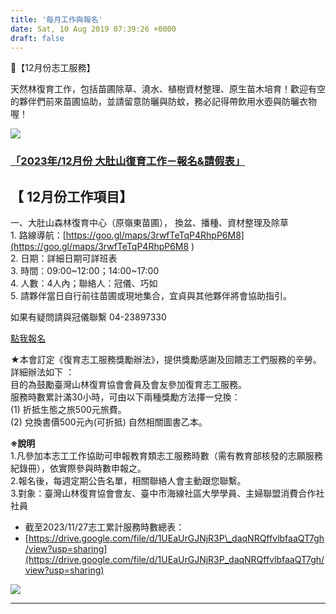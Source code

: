 ```yaml
---
title: '每月工作與報名'
date: Sat, 10 Aug 2019 07:39:26 +0000
draft: false
---
```


🌳【12月份志工服務】

天然林復育工作，包括苗圃除草、澆水、植樹資材整理、原生苗木培育！歡迎有空的夥伴們前來苗圃協助，並請留意防曬與防蚊，務必記得帶飲用水壺與防曬衣物喔！

![](https://www.reforestation.tw/wp-content/uploads/2023/12/2023.12-1024x691.jpg)

### [「2023年/12月份 大肚山復育工作－報名&請假表」](https://forms.gle/ctzkUMnjbrUgQSFP6)

**【 12月份工作項目】**
---------------

一、大肚山森林復育中心（原嶺東苗圃）， 換盆、播種、資材整理及除草  
1\. 路線導航：[https://goo.gl/maps/3rwfTeTqP4RhpP6M8](https://goo.gl/maps/3rwfTeTqP4RhpP6M8 )  
2\. 日期：詳細日期可詳班表  
3\. 時間：09:00~12:00；14:00~17:00  
4\. 人數：4人內；聯絡人：冠儀、巧如  
5\. 請夥伴當日自行前往苗圃或現地集合，宜貞與其他夥伴將會協助指引。  
  
如果有疑問請與冠儀聯繫 04-23897330  

[點我報名](https://forms.gle/u9mMLtdTpDPvWQ438)

★本會訂定《復育志工服務獎勵辦法》，提供獎勵感謝及回饋志工們服務的辛勞。  
詳細辦法如下 ：  
目的為鼓勵臺灣山林復育協會會員及會友參加復育志工服務。  
服務時數累計滿30小時，可由以下兩種獎勵方法擇一兌換：  
(1) 折抵生態之旅500元旅費。  
(2) 兌換書價500元內(可折抵) 自然相關圖書乙本。

**※說明**  
1.凡參加本志工工作協助可申報教育類志工服務時數（需有教育部核發的志願服務紀錄冊），依實際參與時數申報之。  
2.報名後，每週定期公告名單，相關聯絡人會主動跟您聯繫。  
3.對象：臺灣山林復育協會會友、臺中市海線社區大學學員、主婦聯盟消費合作社社員

*   截至2023/11/27志工累計服務時數總表：
*   [https://drive.google.com/file/d/1UEaUrGJNjR3P\_daqNRQffvlbfaaQT7gh/view?usp=sharing](https://drive.google.com/file/d/1UEaUrGJNjR3P_daqNRQffvlbfaaQT7gh/view?usp=sharing)  
    

![](https://www.reforestation.tw/wp-content/uploads/2023/12/2023.11.27-334x1024.jpg)

* * *